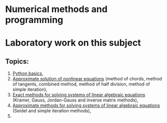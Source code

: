 # Numerical methods and programming
# Laboratory work on this subject

## Topics:
1. [Python basics](https://github.com/Sviatoslav1886/Numerical_methods_and_programming/blob/main/python_basic.ipynb),
2. [Approximate solution of nonlinear equations](https://github.com/Sviatoslav1886/Numerical_methods_and_programming/blob/main/approximate_solution_of_nonlinear_equations.ipynb) (method of chords, method of tangents, combined method, method of half division, method of simple iteration),
3. [Exact methods for solving systems of linear algebraic equations](https://github.com/Sviatoslav1886/Numerical_methods_and_programming/blob/main/solving_systems_of_linear_algebraic.ipynb) (Kramer, Gauss, Jordan-Gauss and inverse matrix methods),
4. [Approximate methods for solving systems of linear algebraic equations](https://github.com/Sviatoslav1886/Numerical_methods_and_programming/blob/main/approximate_methods_for_solving_systems_of_linear_algebraic_equations.ipynb) (Seidel and simple iteration methods),
5. 
